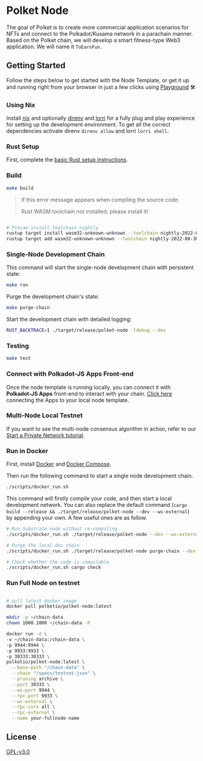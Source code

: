 # Polket Node

The goal of Polket is to create more commercial application scenarios for NFTs and connect to the Polkadot/Kusama network in a parachain manner. Based on the Polket chain, we will develop a smart fitness-type Web3 application. We will name it `ToEarnFun`.

## Getting Started

Follow the steps below to get started with the Node Template, or get it up and running right from
your browser in just a few clicks using [Playground](https://playground.substrate.dev/)
:hammer_and_wrench:

### Using Nix

Install [nix](https://nixos.org/) and optionally [direnv](https://github.com/direnv/direnv) and
[lorri](https://github.com/target/lorri) for a fully plug and play experience for setting up the
development environment. To get all the correct dependencies activate direnv `direnv allow` and
lorri `lorri shell`.

### Rust Setup

First, complete the [basic Rust setup instructions](./doc/rust-setup.md).

### Build

```sh
make build
```

> If this error message appears when compiling the source code:
>
>  Rust WASM toolchain not installed, please install it!

```sh

# Plesae install toolchain nightly
rustup target install wasm32-unknown-unknown --toolchain nightly-2022-08-30
rustup target add wasm32-unknown-unknown --toolchain nightly-2022-08-30

```

### Single-Node Development Chain

This command will start the single-node development chain with persistent state:

```sh
make run
```

Purge the development chain's state:

```bash
make purge-chain
```

Start the development chain with detailed logging:

```bash
RUST_BACKTRACE=1 ./target/release/polket-node -ldebug --dev
```

### Testing

```bash
make test
```

### Connect with Polkadot-JS Apps Front-end

Once the node template is running locally, you can connect it with **Polkadot-JS Apps** front-end
to interact with your chain. [Click
here](https://polkadot.js.org/apps/#/explorer?rpc=ws://localhost:9944) connecting the Apps to your
local node template.

### Multi-Node Local Testnet

If you want to see the multi-node consensus algorithm in action, refer to our
[Start a Private Network tutorial](https://substrate.dev/docs/en/tutorials/start-a-private-network/).

### Run in Docker

First, install [Docker](https://docs.docker.com/get-docker/) and
[Docker Compose](https://docs.docker.com/compose/install/).

Then run the following command to start a single node development chain.

```bash
./scripts/docker_run.sh
```

This command will firstly compile your code, and then start a local development network. You can
also replace the default command
(`cargo build --release && ./target/release/polket-node --dev --ws-external`)
by appending your own. A few useful ones are as follow.

```bash
# Run Substrate node without re-compiling
./scripts/docker_run.sh ./target/release/polket-node --dev --ws-external

# Purge the local dev chain
./scripts/docker_run.sh ./target/release/polket-node purge-chain --dev

# Check whether the code is compilable
./scripts/docker_run.sh cargo check
```
### Run Full Node on testnet

```bash

# pull latest docker image
docker pull polketio/polket-node:latest

mkdir -p ~/chain-data
chown 1000.1000 ~/chain-data -R

docker run -d \
-v ~/chain-data:/chain-data \
-p 9944:9944 \
-p 9933:9933 \
-p 30333:30333 \
polketio/polket-node:latest \
  --base-path "/chain-data" \
  --chain "/specs/testnet.json" \
  --pruning archive \
  --port 30333 \
  --ws-port 9944 \
  --rpc-port 9933 \
  --ws-external \
  --rpc-cors all \
  --rpc-external \
  --name your-fullnode-name

```

## License

[GPL-v3.0](./LICENSE)